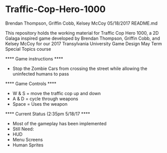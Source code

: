 # Traffic-Cop-Hero-1000

Brendan Thompson, Griffin Cobb, Kelsey McCoy
05/18/2017
README.md

This repository holds the working material for Traffic Cop Hero 1000, a 2D Galaga inspired game developed by Brendan Thompson, Griffin Cobb, and Kelsey McCoy for our 2017 Transylvania University Game Design May Term Special Topics course

**** Game instructions ****
  - Stop the Zombie Cars from crossing the street while allowing the uninfected humans to pass
  
**** Game Controls ****
  - W & S = move the traffic cop up and down
  - A & D = cycle through weapons
  - Space = Uses the weapon

**** Current Status (2:35pm 5/18/17 ****
  - Most of the gameplay has been implemented
  - Still Need:
   -  HUD
   -  Menu Screens
   -  Human Sprites
